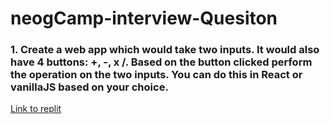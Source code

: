 # neogCamp-interview-Quesiton

<h3>1. Create a web app which would take two inputs. It would also have 4 buttons: +, -, x /. Based on the button clicked perform the operation on the two inputs. You can do this in React or vanillaJS based on your choice.</h3>
<a href="https://replit.com/@Siddheshbhosale/neogCamp-interveiw-question1">Link to replit</a>
